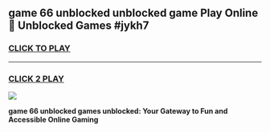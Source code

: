 
## game 66 unblocked unblocked game Play Online 👋 Unblocked Games #jykh7
<h3>
<a href="https://premium.freeplayer.one?title=game_66_unblocked&ref=21F">CLICK TO PLAY</a></h3>
<hr>

<h3>
<a href="https://premium.freeplayer.one?title=game_66_unblocked&ref=21F">CLICK 2 PLAY</a>
  
</h3>

<a href="https://premium.freeplayer.one?title=game_66_unblocked&ref=21F/"><img src="https://clearcache.store/games.png"></a>


**game 66 unblocked games unblocked: Your Gateway to Fun and Accessible Online Gaming**
